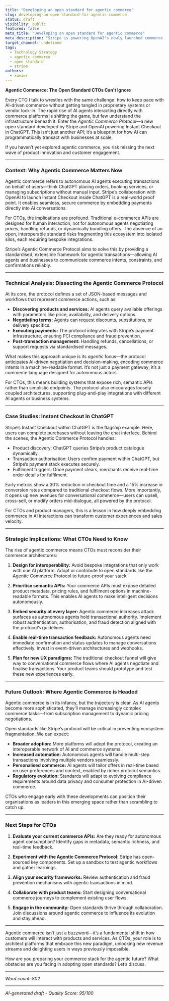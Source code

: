 ```yaml
---
title: "Developing an open standard for agentic commerce"
slug: developing-an-open-standard-for-agentic-commerce
status: draft
visibility: public
featured: false
meta_title: "Developing an open standard for agentic commerce"
meta_description: "Stripe is powering OpenAI's newly launched commerce experience: Instant Checkout in ChatGPT, which is powered by the Agentic Commerce Protocol, a new open stand"
target_channel: undefined
tags:
  - Technology Strategy
  - agentic commerce
  - open standard
  - stripe
authors:
  - xavier
---
```


**Agentic Commerce: The Open Standard CTOs Can't Ignore**

Every CTO I talk to wrestles with the same challenge: how to keep pace with AI-driven commerce without getting tangled in proprietary systems or vendor lock-in. The rapid rise of AI agents interacting directly with commerce platforms is shifting the game, but few understand the infrastructure beneath it. Enter the *Agentic Commerce Protocol*—a new open standard developed by Stripe and OpenAI powering Instant Checkout in ChatGPT. This isn’t just another API; it’s a blueprint for how AI can programmatically transact with businesses at scale.

If you haven’t yet explored agentic commerce, you risk missing the next wave of product innovation and customer engagement.

---

### Context: Why Agentic Commerce Matters Now

Agentic commerce refers to autonomous AI agents executing transactions on behalf of users—think ChatGPT placing orders, booking services, or managing subscriptions without manual input. Stripe’s collaboration with OpenAI to launch Instant Checkout inside ChatGPT is a real-world proof point. It enables seamless, secure commerce by embedding payments directly into AI conversations.

For CTOs, the implications are profound. Traditional e-commerce APIs are designed for human interaction, not for autonomous agents negotiating prices, handling refunds, or dynamically bundling offers. The absence of an open, interoperable standard risks fragmenting this ecosystem into isolated silos, each requiring bespoke integrations.

Stripe’s Agentic Commerce Protocol aims to solve this by providing a standardised, extensible framework for agentic transactions—allowing AI agents and businesses to communicate commerce intents, constraints, and confirmations reliably.

---

### Technical Analysis: Dissecting the Agentic Commerce Protocol

At its core, the protocol defines a set of JSON-based messages and workflows that represent commerce actions, such as:

- **Discovering products and services:** AI agents query available offerings with parameters like price, availability, and delivery options.
- **Negotiating terms:** Agents can request discounts, substitutions, or delivery specifics.
- **Executing payments:** The protocol integrates with Stripe’s payment infrastructure, ensuring PCI compliance and fraud prevention.
- **Post-transaction management:** Handling refunds, cancellations, or support requests via standardised messages.

What makes this approach unique is its *agentic* focus—the protocol anticipates AI-driven negotiation and decision-making, encoding commerce intents in a machine-readable format. It’s not just a payment gateway; it’s a commerce language designed for autonomous actors.

For CTOs, this means building systems that expose rich, semantic APIs rather than simplistic endpoints. The protocol also encourages loosely coupled architectures, supporting plug-and-play integrations with different AI agents or business systems.

---

### Case Studies: Instant Checkout in ChatGPT

Stripe’s Instant Checkout within ChatGPT is the flagship example. Here, users can complete purchases without leaving the chat interface. Behind the scenes, the Agentic Commerce Protocol handles:

- Product discovery: ChatGPT queries Stripe’s product catalogue dynamically.
- Transaction authorisation: Users confirm payment within ChatGPT, but Stripe’s payment stack executes securely.
- Fulfilment triggers: Once payment clears, merchants receive real-time order details for fulfilment.

Early metrics show a 30% reduction in checkout time and a 15% increase in conversion rates compared to traditional checkout flows. More importantly, it opens up new avenues for conversational commerce—users can upsell, cross-sell, or modify orders mid-dialogue, all powered by the protocol.

For CTOs and product managers, this is a lesson in how deeply embedding commerce in AI interactions can transform customer experiences and sales velocity.

---

### Strategic Implications: What CTOs Need to Know

The rise of agentic commerce means CTOs must reconsider their commerce architectures:

1. **Design for interoperability:** Avoid bespoke integrations that only work with one AI platform. Adopt or contribute to open standards like the Agentic Commerce Protocol to future-proof your stack.
   
2. **Prioritise semantic APIs:** Your commerce APIs must expose detailed product metadata, pricing rules, and fulfilment options in machine-readable formats. This enables AI agents to make intelligent decisions autonomously.

3. **Embed security at every layer:** Agentic commerce increases attack surfaces as autonomous agents hold transactional authority. Implement robust authentication, authorisation, and fraud detection aligned with the protocol’s guidelines.

4. **Enable real-time transaction feedback:** Autonomous agents need immediate confirmation and status updates to manage conversations effectively. Invest in event-driven architectures and webhooks.

5. **Plan for new UX paradigms:** The traditional checkout funnel will give way to conversational commerce flows where AI agents negotiate and finalise transactions. Your product teams should prototype and test these new experiences early.

---

### Future Outlook: Where Agentic Commerce is Headed

Agentic commerce is in its infancy, but the trajectory is clear. As AI agents become more sophisticated, they’ll manage increasingly complex commerce tasks—from subscription management to dynamic pricing negotiations.

Open standards like Stripe’s protocol will be critical in preventing ecosystem fragmentation. We can expect:

- **Broader adoption:** More platforms will adopt the protocol, creating an interoperable network of AI and commerce systems.
- **Increased automation:** Autonomous agents will handle multi-step transactions involving multiple vendors seamlessly.
- **Personalised commerce:** AI agents will tailor offers in real-time based on user preferences and context, enabled by richer protocol semantics.
- **Regulatory evolution:** Standards will adapt to evolving compliance requirements around data privacy and consumer protection in AI-driven commerce.

CTOs who engage early with these developments can position their organisations as leaders in this emerging space rather than scrambling to catch up.

---

### Next Steps for CTOs

1. **Evaluate your current commerce APIs:** Are they ready for autonomous agent consumption? Identify gaps in metadata, semantic richness, and real-time feedback.

2. **Experiment with the Agentic Commerce Protocol:** Stripe has open-sourced key components. Set up a sandbox to test agentic workflows and gather learnings.

3. **Align your security frameworks:** Review authentication and fraud prevention mechanisms with agentic transactions in mind.

4. **Collaborate with product teams:** Start designing conversational commerce journeys to complement existing user flows.

5. **Engage in the community:** Open standards thrive through collaboration. Join discussions around agentic commerce to influence its evolution and stay ahead.

---

Agentic commerce isn’t just a buzzword—it’s a fundamental shift in how customers will interact with products and services. As CTOs, your role is to architect platforms that embrace this new paradigm, unlocking new revenue streams and delighting users in ways previously impossible.

How are you preparing your commerce stack for the agentic future? What obstacles are you facing in adopting open standards? Let’s discuss.

---

*Word count: 802*

---

*AI-generated draft - Quality Score: 95/100*